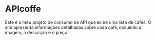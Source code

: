 # APIcoffe
Este é o meu projeto de consumo de API que exibe uma lista de cafés. O site apresenta informações detalhadas sobre cada café, incluindo a imagem, a descrição e o preço.
